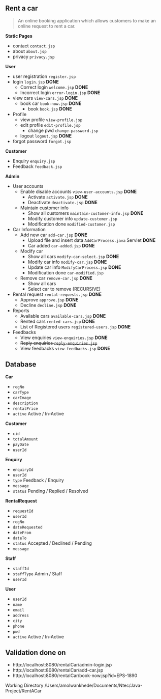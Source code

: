 Rent a car
----------

> An online booking application which allows customers to make an online request to rent a car. 

**Static Pages**
- contact `contact.jsp`
- about `about.jsp`
- privacy `privacy.jsp`

**User**
 - user registration `register.jsp` 
 - login `login.jsp`  **DONE**
	- Correct login `welcome.jsp` **DONE**
	- Incorrect login `error-login.jsp` **DONE**
 - view cars `view-cars.jsp` **DONE**
 	- book car `book-now.jsp` **DONE**
 		- book `book.jsp` **DONE**
 - Profile 
 	- view profile `view-profile.jsp`
 	- edit profile `edit-profile.jsp` 
 		- change pwd `change-password.jsp` 
 	- logout `logout.jsp` **DONE**
- forgot password `forgot.jsp` 
 
**Customer**
- Enquiry `enquiry.jsp`
- Feedback `feedback.jsp`

**Admin**
- User accounts
	- Enable disable accounts `view-user-accounts.jsp` **DONE**
		- Activate `activate.jsp` **DONE**
		- Deactivate `deactivate.jsp` **DONE**
	- Maintain customer info 
		- Show all customers `maintain-customer-info.jsp` **DONE**
		- Modify customer info `update-customer.jsp`
		- Modification done `modified-customer.jsp`
- Car Information
	- Add new car `add-car.jsp` **DONE**
		- Upload file and insert data `AddCarProcess.java` Servlet **DONE**
		- Car added `car-added.jsp` **DONE**
	- Modify car 
		- Show all cars `modify-car-select.jsp` **DONE**
		- Modify car info `modify-car.jsp` **DONE**
		- Update car info `ModifyCarProcess.jsp` **DONE**
		- Modification done `car-modified.jsp`
	- Remove car `remove-car.jsp` **DONE**
		- Show all cars
		- Select car to remove (RECURSIVE)
- Rental request `rental-requests.jsp` **DONE**
	- Approve `approve.jsp` **DONE**
	- Decline `decline.jsp` **DONE**
- Reports
	- Available cars `available-cars.jsp` **DONE**
	- Rented cars `rented-cars.jsp` **DONE**
	- List of Registered users `registered-users.jsp` **DONE**
- Feedbacks
	-  View enquiries `view-enquiries.jsp` **DONE**
	-  ~~Reply enquiries `reply-enquiries.jsp`~~
	-  View feedbacks `view-feedbacks.jsp` **DONE**

Database
----------

**Car**
- `regNo`
- `carType`
- `carImage`
- `description`
- `rentalPrice`
- `active` Active / In-Active

**Customer**
- `cid`
- `totalAmount`
- `payDate`
- `userId`

**Enquiry**
- `enquiryId`
- `userId`
- `type` Feedback / Enquiry
- `message`
- `status` Pending / Replied / Resolved

**RentalRequest**
- `requestId`
- `userId`
- `regNo`
- `dateRequested`
- `dateFrom`
- `dateTo`
- `status` Accepted / Declined / Pending
- `message`

**Staff**
- `staffId`
- `staffType` Admin / Staff
- `userId`

**User**
- `userId`
- `name`
- `email`
- `address`
- `city`
- `phone`
- `pwd`
- `active` Active / In-Active


Validation done on 
----------

- http://localhost:8080/rentalCar/admin-login.jsp
- http://localhost:8080/rentalCar/add-car.jsp
- http://localhost:8080/rentalCar/book-now.jsp?id=EPS-1890


Working Directory
/Users/amolwankhede/Documents/Ntec/Java-Project/RentACar
